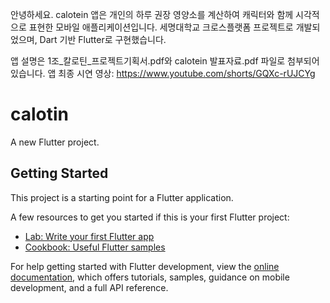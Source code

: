 안녕하세요.
calotein 앱은 개인의 하루 권장 영양소를 계산하여 캐릭터와 함께 시각적으로 표현한 모바일 애플리케이션입니다.
세명대학교 크로스플랫폼 프로젝트로 개발되었으며, Dart 기반 Flutter로 구현했습니다.

앱 설명은 1조_칼로틴_프로젝트기획서.pdf와 calotein 발표자료.pdf 파일로 첨부되어 있습니다.
앱 최종 시연 영상: https://www.youtube.com/shorts/GQXc-rUJCYg

# calotin

A new Flutter project.

## Getting Started

This project is a starting point for a Flutter application.

A few resources to get you started if this is your first Flutter project:

- [Lab: Write your first Flutter app](https://docs.flutter.dev/get-started/codelab)
- [Cookbook: Useful Flutter samples](https://docs.flutter.dev/cookbook)

For help getting started with Flutter development, view the
[online documentation](https://docs.flutter.dev/), which offers tutorials,
samples, guidance on mobile development, and a full API reference.
